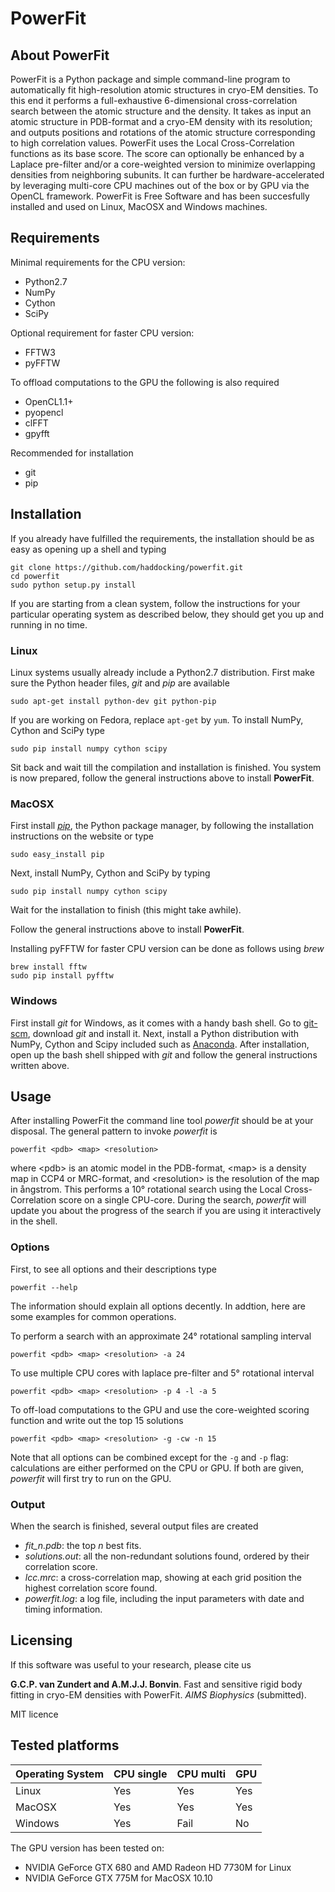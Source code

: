 # PowerFit


## About PowerFit

PowerFit is a Python package and simple command-line program to automatically fit high-resolution atomic structures in cryo-EM densities.
To this end it performs a full-exhaustive 6-dimensional cross-correlation search between the atomic structure and the density.
It takes as input an atomic structure in PDB-format and a cryo-EM density with its resolution;
and outputs positions and rotations of the atomic structure corresponding to high correlation values.
PowerFit uses the Local Cross-Correlation functions as its base score. 
The score can optionally be enhanced by a Laplace pre-filter and/or a core-weighted version to minimize overlapping densities from neighboring subunits.
It can further be hardware-accelerated by leveraging multi-core CPU machines out of the box or by GPU via the OpenCL framework.
PowerFit is Free Software and has been succesfully installed and used on Linux, MacOSX and Windows machines.


## Requirements

Minimal requirements for the CPU version:

* Python2.7
* NumPy
* Cython
* SciPy

Optional requirement for faster CPU version:

* FFTW3
* pyFFTW

To offload computations to the GPU the following is also required

* OpenCL1.1+
* pyopencl
* clFFT
* gpyfft

Recommended for installation

* git
* pip


## Installation

If you already have fulfilled the requirements, 
the installation should be as easy as opening up a shell and typing

    git clone https://github.com/haddocking/powerfit.git
    cd powerfit
    sudo python setup.py install

If you are starting from a clean system, follow the instructions for 
your particular operating system as described below, 
they should get you up and running in no time.


### Linux 

Linux systems usually already include a Python2.7 distribution.
First make sure the Python header files, *git*  and *pip* are available 

    sudo apt-get install python-dev git python-pip

If you are working on Fedora, replace `apt-get` by `yum`.
To install NumPy, Cython and SciPy type

    sudo pip install numpy cython scipy

Sit back and wait till the compilation and installation is finished.
You system is now prepared, follow the general instructions above to install **PowerFit**.


### MacOSX

First install [*pip*](https://pip.pypa.io/en/latest/installing.html), the Python package manager, 
by following the installation instructions on the website or type 

    sudo easy_install pip

Next, install NumPy, Cython and SciPy by typing

    sudo pip install numpy cython scipy

Wait for the installation to finish (this might take awhile).

Follow the general instructions above to install **PowerFit**.

Installing pyFFTW for faster CPU version can be done as follows using *brew*

    brew install fftw
    sudo pip install pyfftw



### Windows

First install *git* for Windows, as it comes with a handy bash shell.
Go to [git-scm](https://git-scm.com/download/), download *git* and install it.
Next, install a Python distribution with NumPy, Cython and Scipy included such as [Anaconda](http://continuum.io/downloads).
After installation, open up the bash shell shipped with *git* and follow the general instructions written above.


## Usage

After installing PowerFit the command line tool *powerfit* should be at your disposal.
The general pattern to invoke *powerfit* is

    powerfit <pdb> <map> <resolution>

where \<pdb\> is an atomic model in the PDB-format, 
\<map\> is a density map in CCP4 or MRC-format, 
and \<resolution\> is the resolution of the map in &aring;ngstrom.
This performs a 10&deg; rotational search using the Local Cross-Correlation score on a single CPU-core.
During the search, *powerfit* will update you about the progress of the search if you are using it interactively in the shell.


### Options

First, to see all options and their descriptions type

    powerfit --help

The information should explain all options decently. 
In addtion, here are some examples for common operations.

To perform a search with an approximate 24&deg; rotational sampling interval

    powerfit <pdb> <map> <resolution> -a 24

To use multiple CPU cores with laplace pre-filter and 5&deg; rotational interval

    powerfit <pdb> <map> <resolution> -p 4 -l -a 5

To off-load computations to the GPU and use the core-weighted scoring function and write out the top 15 solutions

    powerfit <pdb> <map> <resolution> -g -cw -n 15

Note that all options can be combined except for the `-g` and `-p` flag:
calculations are either performed on the CPU or GPU.
If both are given, *powerfit* will first try to run on the GPU.


### Output

When the search is finished, several output files are created

* *fit_n.pdb*: the top *n* best fits.
* *solutions.out*: all the non-redundant solutions found, ordered by their correlation score.
* *lcc.mrc*: a cross-correlation map, showing at each grid position the highest correlation score found.
* *powerfit.log*: a log file, including the input parameters with date and timing information.


## Licensing

If this software was useful to your research, please cite us

**G.C.P. van Zundert and A.M.J.J. Bonvin**. Fast and sensitive rigid body fitting in cryo-EM densities with PowerFit. *AIMS Biophysics* (submitted).

MIT licence


## Tested platforms

| Operating System| CPU single | CPU multi | GPU |
| --------------- | ---------- | --------- | --- |
|Linux            | Yes        | Yes       | Yes |
|MacOSX           | Yes        | Yes       | Yes |
|Windows          | Yes        | Fail      | No  |

The GPU version has been tested on:
* NVIDIA GeForce GTX 680 and AMD Radeon HD 7730M for Linux
* NVIDIA GeForce GTX 775M for MacOSX 10.10
